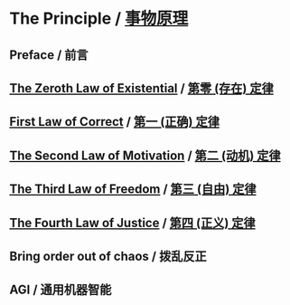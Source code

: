 # The Principle / [事物原理](https://github.com/sologram/the-principle/tree/master/zh)

## Preface / 前言

## [The Zeroth Law of Existential](en/THE-0th-LAW.md) / [第零 (存在) 定律](zh/THE-0th-LAW.md)

## [First Law of Correct](en/THE-1st-LAW.md) / [第一 (正确) 定律](zh/THE-1st-LAW.md)

## [The Second Law of Motivation](en/THE-2nd-LAW.md) / [第二 (动机) 定律](zh/THE-2nd-LAW.md)

## [The Third Law of Freedom](en/THE-3rd-LAW.md) / [第三 (自由) 定律](zh/THE-3rd-LAW.md)

## [The Fourth Law of Justice](en/THE-4th-LAW.md) / [第四 (正义) 定律](zh/THE-4th-LAW.md)

## Bring order out of chaos / 拨乱反正

## AGI / 通用机器智能

